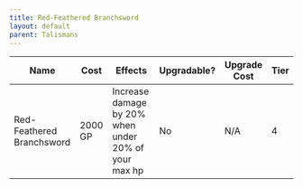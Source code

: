 ```yaml
---
title: Red-Feathered Branchsword
layout: default
parent: Talismans
---
```



| Name                      | Cost    | Effects                                              | Upgradable? | Upgrade Cost | Tier |
| ------------------------- | ------- | ---------------------------------------------------- | ----------- | ------------ | ---- |
| Red-Feathered Branchsword | 2000 GP | Increase damage by 20% when under 20% of your max hp | No          | N/A          | 4    |
